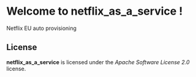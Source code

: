 # Welcome to netflix_as_a_service !


Netflix EU auto provisioning



## License

**netflix_as_a_service** is licensed under the *Apache Software License 2.0* license.

